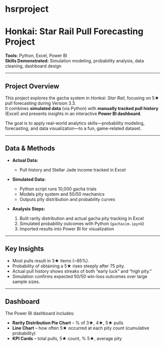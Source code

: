 # hsrproject
# Honkai: Star Rail Pull Forecasting Project

**Tools:** Python, Excel, Power BI  
**Skills Demonstrated:** Simulation modeling, probability analysis, data cleaning, dashboard design  

---

## Project Overview
This project explores the gacha system in *Honkai: Star Rail*, focusing on 5★ pull forecasting during Version 3.3.  
It combines **simulated data** (via Python) with **manually tracked pull history** (Excel) and presents insights in an interactive **Power BI dashboard**.  

The goal is to apply real-world analytics skills—probability modeling, forecasting, and data visualization—to a fun, game-related dataset.

---

## Data & Methods
- **Actual Data:**  
  - Pull history and Stellar Jade income tracked in Excel  

- **Simulated Data:**  
  - Python script runs 10,000 gacha trials  
  - Models pity system and 50/50 mechanics  
  - Outputs pity distribution and probability curves  

- **Analysis Steps:**  
  1. Built rarity distribution and actual gacha pity tracking in Excel  
  2. Simulated probability outcomes with Python (`gachasim.ipynb`)  
  3. Imported results into Power BI for visualization  

---

## Key Insights
- Most pulls result in 3★ items (~85%).  
- Probability of obtaining a 5★ rises steeply after 75 pity.  
- Actual pull history shows streaks of both “early luck” and “high pity.”  
- Simulation confirms expected 50/50 win-loss outcomes over large sample sizes.  

---

## Dashboard
The Power BI dashboard includes:  
- **Rarity Distribution Pie Chart** – % of 3★, 4★, 5★ pulls  
- **Line Chart** – how often 5★ occurred at each pity count (cumulative probability)  
- **KPI Cards** – total pulls, 5★ count, % 5★, average pity  

